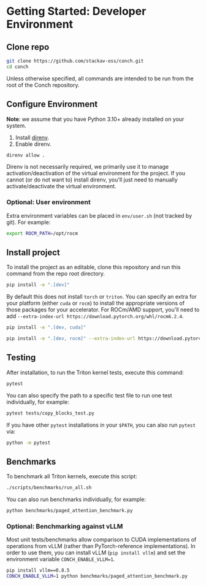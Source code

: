 # Getting Started: Developer Environment

## Clone repo

```bash
git clone https://github.com/stackav-oss/conch.git
cd conch
```

Unless otherwise specified, all commands are intended to be run from the root of the Conch repository.

## Configure Environment

**Note**: we assume that you have Python 3.10+ already installed on your system.

1. Install [direnv](https://direnv.net/).
1. Enable direnv.

```bash
direnv allow .
```

Direnv is not necessarily required, we primarily use it to manage activation/deactivation of the virtual environment for the project.
If you cannot (or do not want to) install direnv, you'll just need to manually activate/deactivate the virtual environment.

### Optional: User environment

Extra environment variables can be placed in `env/user.sh` (not tracked by git).
For example:

```bash
export ROCM_PATH=/opt/rocm
```

## Install project

To install the project as an editable, clone this repository and run this command from the repo root directory.

```bash
pip install -e ".[dev]"
```

By default this does not install `torch` or `triton`.
You can specify an extra for your platform (either `cuda` or `rocm`) to install the appropriate versions of those packages for your accelerator.
For ROCm/AMD support, you'll need to add `--extra-index-url https://download.pytorch.org/whl/rocm6.2.4`.

```bash
pip install -e ".[dev, cuda]"
```

```bash
pip install -e ".[dev, rocm]" --extra-index-url https://download.pytorch.org/whl/rocm6.2.4
```

## Testing

After installation, to run the Triton kernel tests, execute this command:

```bash
pytest
```

You can also specify the path to a specific test file to run one test individually, for example:

```bash
pytest tests/copy_blocks_test.py
```

If you have other `pytest` installations in your `$PATH`, you can also run `pytest` via:

```bash
python -m pytest
```

## Benchmarks

To benchmark all Triton kernels, execute this script:

```bash
./scripts/benchmarks/run_all.sh
```

You can also run benchmarks individually, for example:

```bash
python benchmarks/paged_attention_benchmark.py
```

### Optional: Benchmarking against vLLM

Most unit tests/benchmarks allow comparison to CUDA implementations of operations from vLLM (rather than PyTorch-reference implementations).
In order to use them, you can install vLLM (`pip install vllm`) and set the environment variable `CONCH_ENABLE_VLLM=1`.

```bash
pip install vllm==0.8.5
CONCH_ENABLE_VLLM=1 python benchmarks/paged_attention_benchmark.py
```
